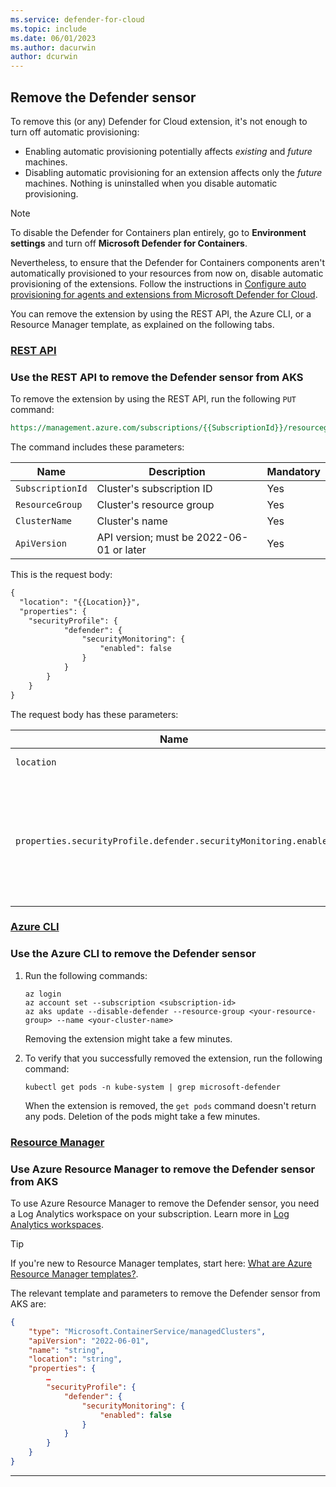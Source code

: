 ```yaml
---
ms.service: defender-for-cloud
ms.topic: include
ms.date: 06/01/2023
ms.author: dacurwin
author: dcurwin
---
```

## Remove the Defender sensor

To remove this (or any) Defender for Cloud extension, it's not enough to turn off automatic provisioning:

- Enabling automatic provisioning potentially affects *existing* and *future* machines.
- Disabling automatic provisioning for an extension affects only the *future* machines. Nothing is uninstalled when you disable automatic provisioning.

> [!NOTE]
> To disable the Defender for Containers plan entirely, go to **Environment settings** and turn off **Microsoft Defender for Containers**.

Nevertheless, to ensure that the Defender for Containers components aren't automatically provisioned to your resources from now on, disable automatic provisioning of the extensions. Follow the instructions in [Configure auto provisioning for agents and extensions from Microsoft Defender for Cloud](../monitoring-components.md).

You can remove the extension by using the REST API, the Azure CLI, or a Resource Manager template, as explained on the following tabs.

### [REST API](#tab/aks-removeprofile-api)

### Use the REST API to remove the Defender sensor from AKS

To remove the extension by using the REST API, run the following `PUT` command:

```rest
https://management.azure.com/subscriptions/{{SubscriptionId}}/resourcegroups/{{ResourceGroup}}/providers/Microsoft.ContainerService/managedClusters/{{ClusterName}}?api-version={{ApiVersion}}
```

The command includes these parameters:

| Name           | Description                        | Mandatory |
|----------------|------------------------------------|-----------|
| `SubscriptionId` | Cluster's subscription ID          | Yes       |
| `ResourceGroup`  | Cluster's resource group           | Yes       |
| `ClusterName`    | Cluster's name                     | Yes       |
| `ApiVersion`     | API version; must be 2022-06-01 or later | Yes       |

This is the request body:

```rest
{
  "location": "{{Location}}",
  "properties": {
    "securityProfile": {
            "defender": {
                "securityMonitoring": {
                    "enabled": false
                }
            }
        }
    }
}
```

The request body has these parameters:

| Name | Description | Mandatory |
|--|--|--|
| `location` | Cluster's location | Yes |
| `properties.securityProfile.defender.securityMonitoring.enabled` | Determines whether to enable or disable Microsoft Defender for Containers on the cluster | Yes |

### [Azure CLI](#tab/k8s-remove-cli)

### Use the Azure CLI to remove the Defender sensor

1. Run the following commands:

    ```azurecli
    az login
    az account set --subscription <subscription-id>
    az aks update --disable-defender --resource-group <your-resource-group> --name <your-cluster-name>
    ```

    Removing the extension might take a few minutes.

1. To verify that you successfully removed the extension, run the following command:

    ```console
    kubectl get pods -n kube-system | grep microsoft-defender
    ```

    When the extension is removed, the `get pods` command doesn't return any pods. Deletion of the pods might take a few minutes.

### [Resource Manager](#tab/aks-removeprofile-resource-manager)

### Use Azure Resource Manager to remove the Defender sensor from AKS

To use Azure Resource Manager to remove the Defender sensor, you need a Log Analytics workspace on your subscription. Learn more in [Log Analytics workspaces](/azure/azure-monitor/logs/log-analytics-workspace-overview).

> [!TIP]
> If you're new to Resource Manager templates, start here: [What are Azure Resource Manager templates?](/azure/azure-resource-manager/templates/overview).

The relevant template and parameters to remove the Defender sensor from AKS are:

```json
{ 
    "type": "Microsoft.ContainerService/managedClusters", 
    "apiVersion": "2022-06-01", 
    "name": "string", 
    "location": "string",
    "properties": {
        …
        "securityProfile": { 
            "defender": { 
                "securityMonitoring": {
                    "enabled": false
                }
            }
        }
    }
}
```

---
